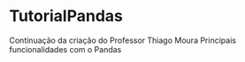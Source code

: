 # TutorialPandas
Continuação da criação do Professor Thiago Moura
Principais funcionalidades com o Pandas
